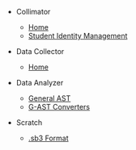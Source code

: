 - Collimator

  - [Home](/)
  - [Student Identity Management](identity-management/student.md)

- Data Collector

  - [Home](/)

- Data Analyzer

  - [General AST](data-analyzer/ast.md)
  - [G-AST Converters](data-analyzer/converters.md)

- Scratch

  - [.sb3 Format](scratch/sb3.md)